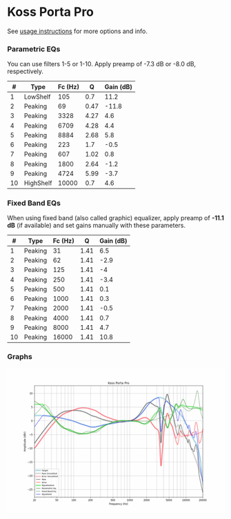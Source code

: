 # Koss Porta Pro
See [usage instructions](https://github.com/jaakkopasanen/AutoEq#usage) for more options and info.

### Parametric EQs
You can use filters 1-5 or 1-10. Apply preamp of -7.3 dB or -8.0 dB, respectively.

|   # | Type      |   Fc (Hz) |    Q |   Gain (dB) |
|-----|-----------|-----------|------|-------------|
|   1 | LowShelf  |       105 | 0.7  |        11.2 |
|   2 | Peaking   |        69 | 0.47 |       -11.8 |
|   3 | Peaking   |      3328 | 4.27 |         4.6 |
|   4 | Peaking   |      6709 | 4.28 |         4.4 |
|   5 | Peaking   |      8884 | 2.68 |         5.8 |
|   6 | Peaking   |       223 | 1.7  |        -0.5 |
|   7 | Peaking   |       607 | 1.02 |         0.8 |
|   8 | Peaking   |      1800 | 2.64 |        -1.2 |
|   9 | Peaking   |      4724 | 5.99 |        -3.7 |
|  10 | HighShelf |     10000 | 0.7  |         4.6 |

### Fixed Band EQs
When using fixed band (also called graphic) equalizer, apply preamp of **-11.1 dB** (if available) and set gains manually with these parameters.

|   # | Type    |   Fc (Hz) |    Q |   Gain (dB) |
|-----|---------|-----------|------|-------------|
|   1 | Peaking |        31 | 1.41 |         6.5 |
|   2 | Peaking |        62 | 1.41 |        -2.9 |
|   3 | Peaking |       125 | 1.41 |        -4   |
|   4 | Peaking |       250 | 1.41 |        -3.4 |
|   5 | Peaking |       500 | 1.41 |         0.1 |
|   6 | Peaking |      1000 | 1.41 |         0.3 |
|   7 | Peaking |      2000 | 1.41 |        -0.5 |
|   8 | Peaking |      4000 | 1.41 |         0.7 |
|   9 | Peaking |      8000 | 1.41 |         4.7 |
|  10 | Peaking |     16000 | 1.41 |        10.8 |

### Graphs
![](./Koss%20Porta%20Pro.png)
